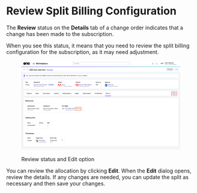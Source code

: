 # Review Split Billing Configuration

The **Review** status on the **Details** tab of a change order indicates that a change has been made to the subscription.&#x20;

When you see this status, it means that you need to review the split billing configuration for the subscription, as it may need adjustment.&#x20;

<div data-with-frame="true"><figure><img src="../../../../.gitbook/assets/split_billing_review.png" alt=""><figcaption><p>Review status and Edit option</p></figcaption></figure></div>

You can review the allocation by clicking **Edit**. When the **Edit** dialog opens, review the details. If any changes are needed, you can update the split as necessary and then save your changes.&#x20;
